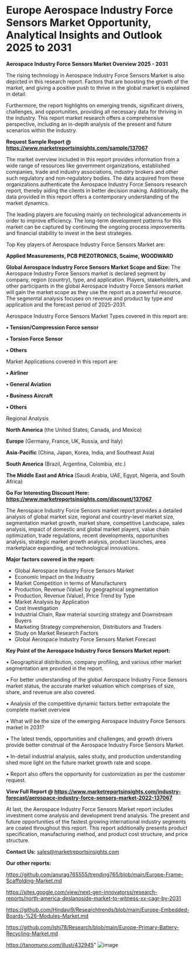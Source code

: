 # Europe Aerospace Industry Force Sensors Market Opportunity, Analytical Insights and Outlook 2025 to 2031

<Strong> Aerospace Industry Force Sensors Market Overview 2025 - 2031</strong>

The rising technology in Aerospace Industry Force Sensors Market is also depicted in this research report. Factors that are boosting the growth of the market, and giving a positive push to thrive in the global market is explained in detail.

Furthermore, the report highlights on emerging trends, significant drivers, challenges, and opportunities, providing all necessary data for thriving in the industry. This report market research offers a comprehensive perspective, including an in-depth analysis of the present and future scenarios within the industry.

<strong>Request Sample Report @ <a href=https://www.marketreportsinsights.com/sample/137067>https://www.marketreportsinsights.com/sample/137067</a></strong>

The market overview included in this report provides information from a wide range of resources like government organizations, established companies, trade and industry associations, industry brokers and other such regulatory and non-regulatory bodies. The data acquired from these organizations authenticate the Aerospace Industry Force Sensors research report, thereby aiding the clients in better decision making. Additionally, the data provided in this report offers a contemporary understanding of the market dynamics.

The leading players are focusing mainly on technological advancements in order to improve efficiency. The long-term development patterns for this market can be captured by continuing the ongoing process improvements and financial stability to invest in the best strategies.

Top Key players of Aerospace Industry Force Sensors Market are:

<strong>Applied Measurements, PCB PIEZOTRONICS, Scaime, WOODWARD</strong>

<strong><b>Global Aerospace Industry Force Sensors Market Scope and Size:</b></strong>
The Aerospace Industry Force Sensors market is declared segment by company, region (country), type, and application. Players, stakeholders, and other participants in the global Aerospace Industry Force Sensors market will gain the market scope as they use the report as a powerful resource. The segmental analysis focuses on revenue and product by type and application and the forecast period of 2025-2031.

Aerospace Industry Force Sensors Market Types covered in this report are:

<strong>• Tension/Compression Force sensor

• Torsion Force Sensor

• Others</strong>

Market Applications covered in this report are:

<strong>• Airliner

• General Aviation

• Business Aircraft

• Others</strong> 

Regional Analysis

<strong>North America</strong> (the United States, Canada, and Mexico)

<strong>Europe</strong> (Germany, France, UK, Russia, and Italy)

<strong>Asia-Pacific</strong> (China, Japan, Korea, India, and Southeast Asia)

<strong>South America</strong> (Brazil, Argentina, Colombia, etc.)

<strong>The Middle East and Africa</strong> (Saudi Arabia, UAE, Egypt, Nigeria, and South Africa)

<strong>Go For Interesting Discount Here: <a href=https://www.marketreportsinsights.com/discount/137067>https://www.marketreportsinsights.com/discount/137067</a></strong>

The Aerospace Industry Force Sensors market report provides a detailed analysis of global market size, regional and country-level market size, segmentation market growth, market share, competitive Landscape, sales analysis, impact of domestic and global market players, value chain optimization, trade regulations, recent developments, opportunities analysis, strategic market growth analysis, product launches, area marketplace expanding, and technological innovations.

<strong><b>Major factors covered in the report:</b></strong>
<ul>
  <li>Global Aerospace Industry Force Sensors Market </li>
  <li>Economic Impact on the Industry</li>
  <li>Market Competition in terms of Manufacturers</li>
  <li>Production, Revenue (Value) by geographical segmentation</li>
  <li>Production, Revenue (Value), Price Trend by Type</li>
  <li>Market Analysis by Application</li>
  <li>Cost Investigation</li>
  <li>Industrial Chain, Raw material sourcing strategy and Downstream Buyers</li>
  <li>Marketing Strategy comprehension, Distributors and Traders</li>
  <li>Study on Market Research Factors</li>
  <li>Global Aerospace Industry Force Sensors Market Forecast</li>
</ul>

<strong><b>Key Point of the Aerospace Industry Force Sensors Market report:</b></strong>

• Geographical distribution, company profiling, and various other market segmentation are provided in the report.

• For better understanding of the global Aerospace Industry Force Sensors market status, the accurate market valuation which comprises of size, share, and revenue are also covered.

• Analysis of the competitive dynamic factors better extrapolate the complete market overview

• What will be the size of the emerging Aerospace Industry Force Sensors market in 2031?

• The latest trends, opportunities and challenges, and growth drivers provide better construal of the Aerospace Industry Force Sensors Market.

• In-detail industrial analysis, sales study, and production understanding shed more light on the future market growth rate and scope.

• Report also offers the opportunity for customization as per the customer request.

<strong><b>View Full Report @ <a href=https://www.marketreportsinsights.com/industry-forecast/aerospace-industry-force-sensors-market-2022-137067>https://www.marketreportsinsights.com/industry-forecast/aerospace-industry-force-sensors-market-2022-137067</a></b></strong>


At last, the Aerospace Industry Force Sensors Market report includes investment come analysis and development trend analysis. The present and future opportunities of the fastest growing international industry segments are coated throughout this report. This report additionally presents product specification, manufacturing method, and product cost structure, and price structure.

<strong>Contact Us:</strong>
sales@marketreportsinsights.com

<strong>Our other reports:</strong>

<a href=https://github.com/anurag765555/trending765/blob/main/Europe-Frame-Scaffolding-Market.md>https://github.com/anurag765555/trending765/blob/main/Europe-Frame-Scaffolding-Market.md</a>

<a href=https://sites.google.com/view/next-gen-innovatorss/research-reports/north-america-deslanoside-market-to-witness-xx-cagr-by-2031>https://sites.google.com/view/next-gen-innovatorss/research-reports/north-america-deslanoside-market-to-witness-xx-cagr-by-2031</a>

<a href=https://github.com/Hindavi9/Researchtrends/blob/main/Europe-Embedded-Boards-%26-Modules-Market.md>https://github.com/Hindavi9/Researchtrends/blob/main/Europe-Embedded-Boards-%26-Modules-Market.md</a>

<a href=https://github.com/Ishi78/Research/blob/main/Europe-Primary-Battery-Recycling-Market.md>https://github.com/Ishi78/Research/blob/main/Europe-Primary-Battery-Recycling-Market.md</a>

<a href=https://tanomuno.com/illust/432945>https://tanomuno.com/illust/432945</a>"
![image](https://github.com/user-attachments/assets/b62a945c-ec7a-4c34-a8fb-c321ec9cad00)
